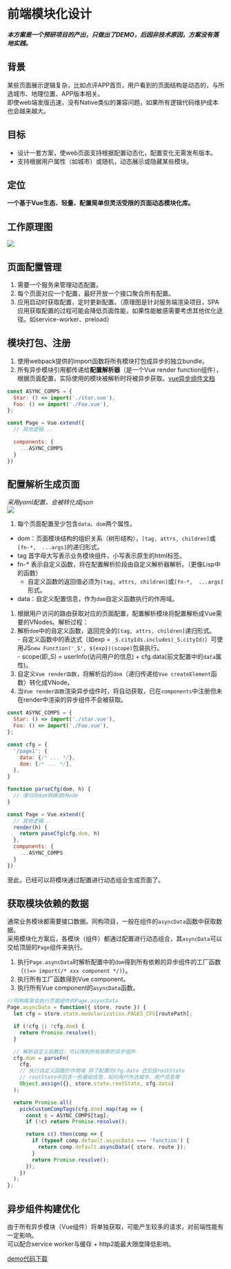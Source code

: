 # 前端模块化设计

***本方案是一个预研项目的产出，只做出了DEMO，后因非技术原因，方案没有落地实践。***  

## 背景
某些页面展示逻辑复杂，比如点评APP首页，用户看到的页面结构是动态的，与所选城市、地理位置、APP版本相关。  
即使web端发版迅速，没有Native类似的兼容问题，如果所有逻辑代码维护成本也会越来越大。  

## 目标
- 设计一套方案，使web页面支持根据配置动态化，配置变化无需发布版本。  
- 支持根据用户属性（如城市）或随机，动态展示或隐藏某些模块。  

## 定位
**一个基于Vue生态、轻量、配置简单但灵活受限的页面动态模块化库。**  

## 工作原理图
![](./image1.png)   

## 页面配置管理
1. 需要一个服务来管理动态配置。  
1. 每个页面对应一个配置，最好开放一个接口聚合所有配置。  
1. 应用启动时获取配置，定时更新配置。（原理图是针对服务端渲染项目，SPA应用获取配置的过程可能会降低页面性能，如果性能敏感需要考虑其他优化途径。如service-worker、preload）  

## 模块打包、注册
1. 使用webpack提供的import函数将所有模块打包成异步的独立bundle。  
1. 所有异步模块引用都传递给**配置解析器**（是一个Vue render function组件），根据页面配置，实际使用的模块被解析时将被异步获取。[vue异步组件文档](https://cn.vuejs.org/v2/guide/components-dynamic-async.html#%E5%BC%82%E6%AD%A5%E7%BB%84%E4%BB%B6)  

```js
const ASYNC_COMPS = {
  Star: () => import('./star.vue'),
  Foo: () => import('./Foo.vue'),
};

const Page = Vue.extend({
  // 其他逻辑...

  components: {
  	...ASYNC_COMPS
  }
})
```

## 配置解析生成页面
*采用yaml配置，会被转化成json*  
![](./image2.png)  

1. 每个页面配置至少包含`data`、`dom`两个属性。  
  - dom：页面模块结构的组织关系（树形结构），`[tag, attrs, children]`或`[fn-*,  ...args]`的递归形式。  
  - tag 首字母大写表示业务模块组件，小写表示原生的html标签。  
  - fn-* 表示自定义函数，将在配置解析阶段由自定义解析器解析。（更像Lisp中的函数）  
    - 自定义函数的返回值必须为`[tag, attrs, children]`或`[fn-*,  ...args]`形式。  
  - data：自定义配置信息，作为`dom`自定义函数执行的作用域。  

1. 根据用户访问的路由获取对应的页面配置，配置解析模块将配置解析成Vue需要的VNodes。解析过程：  
  1. 解析`dom`中的自定义函数，返回完全的`[tag, attrs, children]`递归形式。  
    - 自定义函数中的表达式（如exp = `_S.cityIds.includes(_S.cityId)`）可使用JS`new Function('_S', ${exp})(scope)`包装执行。  
    - scope(即_S) = userInfo(访问用户的信息) + cfg.data(前文配置中的`data`属性)。  
  1. 自定义`Vue render函数`，将解析后的`dom`（递归传递给`Vue createElement`函数）转化成VNode。  
1. 当`Vue render函数`渲染异步组件时，将自动获取，已在`components`中注册但未在render中渲染的异步组件不会被获取。  

```js
const ASYNC_COMPS = {
  Star: () => import('./star.vue'),
  Foo: () => import('./Foo.vue'),
};

const cfg = {
  '/page1': {
    data: {/* ... */},
    dom: [/* ... */],
  },
}

function parseCfg(dom, h) {
  // 递归将dom转换成VNode
}

const Page = Vue.extend({
  // 其他逻辑...
  render(h) {
    return paseCfg(cfg.dom, h)
  },
  components: {
  	...ASYNC_COMPS
  }
})
```

至此，已经可以将模块通过配置进行动态组合生成页面了。  

## 获取模块依赖的数据
通常业务模块都需要接口数据。同构项目，一般在组件的`asyncData`函数中获取数据。  
采用模块化方案后，各模块（组件）都通过配置进行动态组合，其`asyncData`可以交给顶层的`Page`组件来执行。  
1. 执行`Page.asyncData`时解析配置中的`dom`得到所有依赖的异步组件的工厂函数（`()=> import(/* xxx component */)`）。  
1. 执行所有工厂函数得到Vue component。  
1. 执行所有Vue component的`asyncData`函数。  

```js
//同构框架会执行页面组件的Page.asyncData
Page.asyncData = function({ store, route }) {
  let cfg = store.state.modularization.PAGES_CFG[routePath];

  if (!cfg || !cfg.dom) {
    return Promise.resolve();
  }

  // 解析自定义函数后，可以得到所有依赖的异步组件
  cfg.dom = parseFn(
    cfg,
    // 执行自定义函数的作用域 除了配置的cfg.data 还包括rootState
    // rootState中包含一些基础信息，如何用户所选城市，用户信息等
    Object.assign({}, store.state.rootState, cfg.data)
  );

  return Promise.all(
    pickCustomCompTags(cfg.dom).map(tag => {
      const c = ASYNC_COMPS[tag];
      if (!c) return Promise.resolve();

      return c().then(comp => {
        if (typeof comp.default.asyncData === 'function') {
          return comp.default.asyncData({ store, route });
        }
        return Promise.resolve();
      });
    })
  );
};
```

## 异步组件构建优化
由于所有异步模块（Vue组件）将单独获取，可能产生较多的请求，对前端性能有一定影响。  
可以配合service worker与缓存 + http2能最大限度降低影响。  

[demo代码下载](./modularization.zip)
